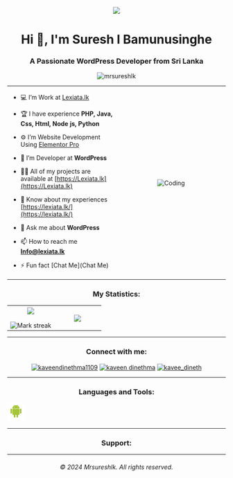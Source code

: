 <p align="center" ><img  src = "https://github.com/7oSkaaa/7oSkaaa/blob/main/Images/about_me.gif?raw=true" width = 100px></p>

<h1 align="center">Hi 👋, I'm Suresh l Bamunusinghe</h1>
<h3 align="center">A Passionate WordPress Developer from Sri Lanka</h3>
<p align="center"> <img src="https://komarev.com/ghpvc/?username=mrsureshlk&label=Profile%20views&color=0e75b6&style=flat" alt="mrsureshlk" /> </p>


<table align="center">
<tr border="none">
<td width="50%" align="left">

- 💻 I’m Work at [Lexiata.lk](https://Lexiata.lk)

- 🏆 I have experience **PHP, Java, Css, Html, Node js, Python**

- ⚙️ I’m Website Development Using [Elementor Pro](https://Lexiata.lk)

- 🤝 I’m Developer at **WordPress**

- 👨‍💻 All of my projects are available at [https://Lexiata.lk](https://Lexiata.lk)

- 📄 Know about my experiences [https://lexiata.lk/](https://lexiata.lk/)

- 💬 Ask me about **WordPress**

- 📫 How to reach me **Info@lexiata.lk**

- ⚡ Fun fact [Chat Me](Chat Me)

 </td>
<td width="50%" align="center">

  <img align="center" alt="Coding" width="450" src="https://repository-images.githubusercontent.com/588181932/e36ec678-7984-4cdd-8e4c-a3932772ff8e">

  
  </td>
</tr>
</table>

<h3 align="center">My Statistics:</h3>
<p align="center">
<table align="center">
<tr border="none">
<td width="50%" align="center">
  
  <img  align="center"  src="https://github-readme-stats.vercel.app/api?username=Mrsureshlk&theme=dark&show_icons=true&count_private=true" />
  <br></br>
  <img  title="🔥 Get streak stats for your profile at git.io/streak-stats" alt="Mark streak" src="https://github-readme-streak-stats.herokuapp.com/?user=mrsureshlk&theme=dark&hide_border=false" /> 
</td>
<td width="50%" align="center">

  <img  align="center"  src="https://github-readme-stats.anuraghazra1.vercel.app/api/top-langs/?username=mrsureshlk&theme=dark&hide_border=false&no-bg=true&no-frame=true&langs_count=10"/>
  
  </td>
</tr>
</table>

---

<h3 align="center">Connect with me:</h3>
<p align="center">
<a href="https://www.youtube.com/@Lexiata_Lk" target="blank"><img align="center" src="https://static-00.iconduck.com/assets.00/youtube-icon-2048x2048-gedp2icy.png" alt="kaveendinethma1109" height="50" width="50" /></a>
<a href="https://fb.com/m.lasantha" target="blank"><img align="center" src="https://raw.githubusercontent.com/rahuldkjain/github-profile-readme-generator/master/src/images/icons/Social/facebook.svg" alt="kaveen dinethma" height="50" width="50" /></a>
<a href="https://www.instagram.com/mrsureshlk/" target="blank"><img align="center" src="https://www.edigitalagency.com.au/wp-content/uploads/new-Instagram-icon-png-full-colour.png" alt="kavee_dineth" height="50" width="50" /></a>
</p>

---

<h3 align="center">Languages and Tools:</h3>
<p align="left"> <a href="https://developer.android.com" target="_blank" rel="noreferrer"> <img src="https://raw.githubusercontent.com/devicons/devicon/master/icons/android/android-original-wordmark.svg" alt="android" width="40" height="40"/> </a>  </p>

---

<h3 align="center">Support:</h3>

---

<h6 align="center">© 2024 Mrsureshlk. All rights reserved.</h6>


